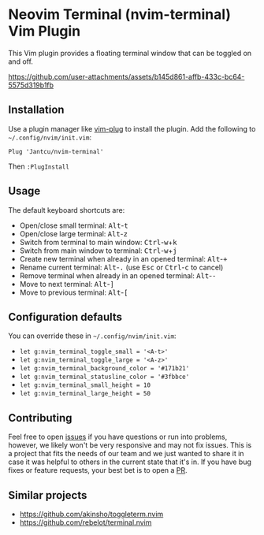 # Neovim Terminal (nvim-terminal) Vim Plugin

This Vim plugin provides a floating terminal window that can be toggled on and off.



https://github.com/user-attachments/assets/b145d861-affb-433c-bc64-5575d319b1fb



## Installation

Use a plugin manager like [vim-plug](https://github.com/junegunn/vim-plug) to install the plugin. Add the following to `~/.config/nvim/init.vim`:

```vim
Plug 'Jantcu/nvim-terminal'
```

Then `:PlugInstall`

## Usage

The default keyboard shortcuts are:
- Open/close small terminal: <kbd>Alt</kbd>-<kbd>t</kbd>
- Open/close large terminal: <kbd>Alt</kbd>-<kbd>z</kbd>
- Switch from terminal to main window: <kbd>Ctrl</kbd>-<kbd>w</kbd>+<kbd>k</kbd>
- Switch from main window to terminal: <kbd>Ctrl</kbd>-<kbd>w</kbd>+<kbd>j</kbd>
- Create new terminal when already in an opened terminal: <kbd>Alt</kbd>-<kbd>+</kbd>
- Rename current terminal: <kbd>Alt</kbd>-<kbd>.</kbd> (use <kbd>Esc</kbd> or <kbd>Ctrl</kbd>-<kbd>c</kbd> to cancel) 
- Remove terminal when already in an opened terminal: <kbd>Alt</kbd>-<kbd>-</kbd>
- Move to next terminal: <kbd>Alt</kbd>-<kbd>]</kbd>
- Move to previous terminal: <kbd>Alt</kbd>-<kbd>[</kbd>

## Configuration defaults

You can override these in `~/.config/nvim/init.vim`:
- `let g:nvim_terminal_toggle_small = '<A-t>'`
- `let g:nvim_terminal_toggle_large = '<A-z>'`
- `let g:nvim_terminal_background_color = '#171b21'`
- `let g:nvim_terminal_statusline_color = '#3fbbce'`
- `let g:nvim_terminal_small_height = 10`
- `let g:nvim_terminal_large_height = 50`

## Contributing

Feel free to open [issues](https://github.com/Jantcu/nvim-terminal/issues) if you have questions or run into problems, however, we likely won't be very responsive and may not fix issues. This is a project that fits the needs of our team and we just wanted to share it in case it was helpful to others in the current state that it's in. If you have bug fixes or feature requests, your best bet is to open a [PR](https://github.com/Jantcu/nvim-terminal/pulls).

## Similar projects

- https://github.com/akinsho/toggleterm.nvim
- https://github.com/rebelot/terminal.nvim
